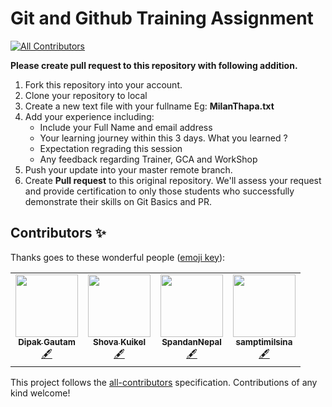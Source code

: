 # Git and Github Training Assignment
<!-- ALL-CONTRIBUTORS-BADGE:START - Do not remove or modify this section -->
[![All Contributors](https://img.shields.io/badge/all_contributors-4-orange.svg?style=flat-square)](#contributors-)
<!-- ALL-CONTRIBUTORS-BADGE:END -->

**Please create pull request to this repository with following addition.**

1. Fork this repository into your account.
2. Clone your repository to local 
3. Create a new text file with your fullname Eg: **MilanThapa.txt**
4. Add your experience including:
   * Include your Full Name and email address
   * Your learning journey within this 3 days. What you learned ?
   * Expectation regrading this session
   * Any feedback regarding Trainer, GCA and WorkShop
5. Push your update into your master remote branch.
6. Create **Pull request** to this original repository.
We'll assess your request and provide certification to only those students who successfully demonstrate their skills on Git Basics and PR.

## Contributors ✨

Thanks goes to these wonderful people ([emoji key](https://allcontributors.org/docs/en/emoji-key)):

<!-- ALL-CONTRIBUTORS-LIST:START - Do not remove or modify this section -->
<!-- prettier-ignore-start -->
<!-- markdownlint-disable -->
<table>
  <tr>
    <td align="center"><a href="https://github.com/dpakgtm07"><img src="https://avatars2.githubusercontent.com/u/29562588?v=4" width="100px;" alt=""/><br /><sub><b>Dipak Gautam</b></sub></a><br /><a href="#content-dpakgtm07" title="Content">🖋</a></td>
    <td align="center"><a href="https://github.com/Shovaa"><img src="https://avatars1.githubusercontent.com/u/47145787?v=4" width="100px;" alt=""/><br /><sub><b>Shova Kuikel</b></sub></a><br /><a href="#content-Shovaa" title="Content">🖋</a></td>
    <td align="center"><a href="https://vitezone.com/"><img src="https://avatars0.githubusercontent.com/u/65861498?v=4" width="100px;" alt=""/><br /><sub><b>SpandanNepal</b></sub></a><br /><a href="#content-SpandanNepal" title="Content">🖋</a></td>
    <td align="center"><a href="https://github.com/samptimilsina"><img src="https://avatars3.githubusercontent.com/u/72552716?v=4" width="100px;" alt=""/><br /><sub><b>samptimilsina</b></sub></a><br /><a href="#content-samptimilsina" title="Content">🖋</a></td>
  </tr>
</table>

<!-- markdownlint-enable -->
<!-- prettier-ignore-end -->
<!-- ALL-CONTRIBUTORS-LIST:END -->

This project follows the [all-contributors](https://github.com/all-contributors/all-contributors) specification. Contributions of any kind welcome!